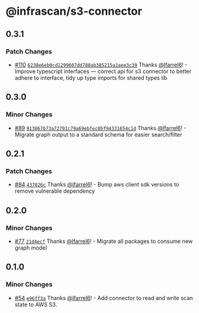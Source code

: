 # @infrascan/s3-connector

## 0.3.1

### Patch Changes

- [#110](https://github.com/infrascan/infrascan/pull/110) [`6238e6eb0cd1299607dd788ab385215a1aee3c39`](https://github.com/infrascan/infrascan/commit/6238e6eb0cd1299607dd788ab385215a1aee3c39) Thanks [@lfarrel6](https://github.com/lfarrel6)! - Improve typescript interfaces — correct api for s3 connector to better adhere to interface, tidy up type imports for shared types lib

## 0.3.0

### Minor Changes

- [#89](https://github.com/infrascan/infrascan/pull/89) [`913867b73a72791c79a69ebfec8bf94331654c1d`](https://github.com/infrascan/infrascan/commit/913867b73a72791c79a69ebfec8bf94331654c1d) Thanks [@lfarrel6](https://github.com/lfarrel6)! - Migrate graph output to a standard schema for easier search/filter

## 0.2.1

### Patch Changes

- [#84](https://github.com/infrascan/infrascan/pull/84) [`437026c`](https://github.com/infrascan/infrascan/commit/437026cc278ec4b380bcaf3a7a675f3762ce3bea) Thanks [@lfarrel6](https://github.com/lfarrel6)! - Bump aws client sdk versions to remove vulnerable dependency

## 0.2.0

### Minor Changes

- [#77](https://github.com/infrascan/infrascan/pull/77) [`21d4ecf`](https://github.com/infrascan/infrascan/commit/21d4ecf4b7fec31f4ac7b2cc5857aa5d2b725075) Thanks [@lfarrel6](https://github.com/lfarrel6)! - Migrate all packages to consume new graph model

## 0.1.0

### Minor Changes

- [#54](https://github.com/infrascan/infrascan/pull/54) [`e96ff3a`](https://github.com/infrascan/infrascan/commit/e96ff3a0abbf4442cd24384745e6511307e9f9f9) Thanks [@lfarrel6](https://github.com/lfarrel6)! - Add connector to read and write scan state to AWS S3.
